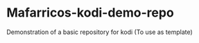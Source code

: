 Mafarricos-kodi-demo-repo
=========================

Demonstration of a basic repository for kodi (To use as template)
